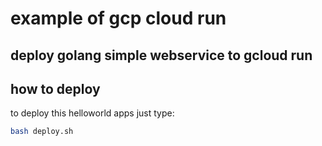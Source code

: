 # example of gcp cloud run

## deploy golang simple webservice to gcloud run

## how to deploy

to deploy this helloworld apps just type:

```bash
bash deploy.sh
```
